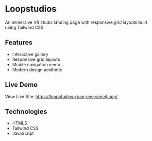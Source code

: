 # Loopstudios
An immersive VR studio landing page with responsive grid layouts built using Tailwind CSS.

## Features
- Interactive gallery
- Responsive grid layouts
- Mobile navigation menu
- Modern design aesthetic

## Live Demo
View Live Site: https://loopstudios-roan-one.vercel.app/

## Technologies
- HTML5
- Tailwind CSS
- JavaScript
